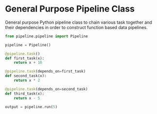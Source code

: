 # General Purpose Pipeline Class
General purpose Python pipeline class to chain various task together and their dependencies in order to construct function based data pipelines. 

```python
from pipeline.pipeline import Pipeline

pipeline = Pipeline()

@pipeline.task()
def first_task(x):
    return x + 10

@pipeline.task(depends_on=first_task)
def second_task(x):
    return x * 2

@pipeline.task(depends_on=second_task)
def third_task(x):
    return x - 5

output = pipeline.run(5)
```
